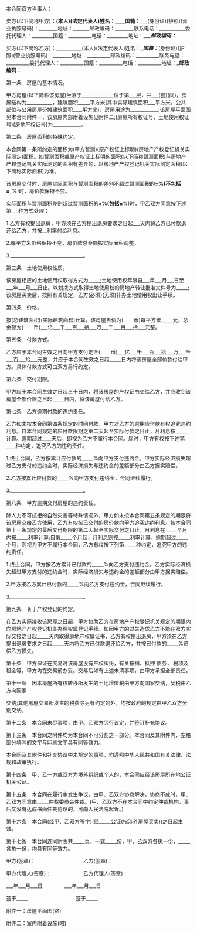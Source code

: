 
 


本合同双方当事人：


卖方(以下简称甲方)：__(本人)(法定代表人)姓名：____国籍：_____(身份证)(护照)(营业执照号码)：________地址：_______邮政编码：________联系电话：___________委托代理人：_________国籍：__________电话：_________地址：__________邮政编码：_______


买方(以下简称乙方)：___________(本人)(法定代表人)姓名：__________国籍：_________(身份证)(护照)(营业执照号码)：________地址：__________邮政编码：__________联系电话：__________委托代理人：__________国籍：__________电话：__________地址：___________邮政编码：__________


第一条　房屋的基本情况。


甲方房屋(以下简称该房屋)坐落于_____________;位于第___层，共___(套)(间)，房屋结构为___________，建筑面积_____平方米(其中实际建筑面积___平方米，公共部位与公用房屋分摊建筑面积____平方米)，房屋用途为____________;该房屋平面图见本合同附件一，该房屋内部附着设施见附件二;(房屋所有权证号、土地使用权证号)(房地产权证号)为____________。


第二条　房屋面积的特殊约定。


本合同第一条所约定的面积为(甲方暂测)(原产权证上标明)(房地产产权登记机关实际测定)面积。如暂测面积或原产权证上标明的面积(以下简称暂测面积)与房地产产权登记机关实际测定的面积有差异的，以房地产产权登记机关实际测定面积(以下简称实际面积)为准。


该房屋交付时，房屋实际面积与暂测面积的差别不超过暂测面积的±__%(不包括±___%)时，房价款保持不变。


实际面积与暂测面积差别超过暂测面积的±__%(包括±__%)时，甲乙双方同意按下述第___种方式处理：


1.乙方有权提出退房，甲方须在乙方提出退房要求之日起___天内将乙方已付款退还给乙方，并按__利率付给利息。


2.每平方米价格保持不变，房价款总金额按实际面积调整。


3._______________________________。


第三条　土地使用权性质。


该房屋相应的土地使用权取得方式为_____;土地使用权年限自___年___月___日至___年___月___日止。以划拨方式取得土地使用权的房地产转让批准文件号为_____;该房屋买卖后，按照有关规定，乙方(必须)(无须)补办土地使用权出让手续。


第四条　价格。


按(总建筑面积)(实际建筑面积)计算，该房屋售价为(　　币)每平方米_____元，总金额为(　　币)___亿___千___百___拾___万___千___百___拾___元整。


第五条　付款方式。


乙方应于本合同生效之日向甲方支付定金(　　币)___亿___千___百___拾___万___千___百___拾___元整，并应于本合同生效之日起_____日内将该房屋全部价款付给甲方。具体付款方式可由双方另行约定。


第六条　交付期限。


甲方应于本合同生效之日起三十日内，将该房屋的产权证书交给乙方，并应收到该房屋全部价款之日起_____日内，将该房屋付给乙方。




第七条　乙方逾期付款的违约责任。





乙方如未按本合同第四条规定的时间付款，甲方对乙方的逾期应付款有权追究违约利息。自本合同规定的应付款限期之第二天起至实际付款之日止，月利息按_____计算。逾期超过____天后，即视为乙方不履行本合同。届时，甲方有权按下述第____种约定，追究乙方的违约责任。




1.终止合同，乙方按累计应付款的_____%向甲方支付违约金。甲方实际经济损失超过乙方支付的违约金时，实际经济损失与违约金的差额部分由乙方据实赔偿。




2.乙方按累计应付款的_____%向甲方支付违约金，合同继续履行。




3._______________________________。



第八条　甲方逾期交付房屋的违约责任。


除人力不可抗拒的自然灾害等特殊情况外，甲方如未按本合同第五条规定的期限将该房屋交给乙方使用，乙方有权按已交付的房价款向甲方追究违约利息。按本合同第十一条规定的最后交付期限的第二天起至实际交付之日止，月利息在_____个月内按_____利率计算;自第_____个月起，月利息则按_____利率计算。逾期超过_____个月，则视为甲方不履行本合同，乙方有权按下列第_____种约定，追究甲方的违约责任。


1.终止合同，甲方按乙方累计已付款的_____%向乙方支付违约金。乙方实际经济损失超过甲方支付的违约金时，实际经济损失与违约金的差额部分由甲方据实赔偿。


2.甲方按乙方累计已付款的_____%向乙方支付违约金，合同继续履行。


3._______________________________。


第九条　关于产权登记的约定。


在乙方实际接收该房屋之日起，甲方协助乙方在房地产产权登记机关规定的期限内向房地产产权登记机关办理权属登记手续。如因甲方的过失造成乙方不能在双方实际交接之日起_____天内取得房地产权属证书，乙方有权提出退房，甲方须在乙方提出退房要求之日起_____天内将乙方已付款退还给乙方，并按已付款的_____%赔偿乙方损失。


第十条　甲方保证在交易时该房屋没有产权纠纷，有关按揭、抵押
债务
、税项及租金等，甲方均在交易前办妥。交易后如有上述未清事项，由甲方承担全部责任。


第十一条　因本房屋所有权转移所发生的土地增值税由甲方向国家交纳，契税由乙方向国家


交纳;其他房屋交易所发生的税费除另有约定的外，均按政府的规定由甲乙双方分别交纳。


第十二条　本合同未尽事项，由甲、乙双方另行议定，并签订补充协议。


第十三条　本合同之附件均为本合同不可分割之一部分。本合同及其附件内，空格部分填写的文字与印刷文字具有同等效力。


本合同及其附件和补充协议中未规定的事项，均遵照中华人民共和国有关法律、法规和政策执行。


第十四条　甲、乙一方或双方为境外组织或个人的，本合同应经该房屋所在地公证机关公证。


第十五条　本合同在履行中发生争议，由甲、乙双方协商解决。协商不成时，甲、乙双方同意由_____仲裁委员会仲裁。(甲、乙双方不在本合同中约定仲裁机构，事后又没有达成书面仲裁协议的，可向人民法院起诉。)


第十六条　本合同(经甲、乙双方签字)(经_____公证(指涉外房屋买卖))之日起生效。


第十七条　本合同连同附表共_____页，一式_____份，甲、乙双方各执一份，_____各执一份，均具有同等效力。


甲方(签章)：　　　　　　　　　 乙方(签章)：


甲方代理人(签章)：　　　　　　 乙方代理人(签章)：


___年___月___日　　　　        ___年___月___日


签于_____　　　　　　　　　    签于_____


附件一：房屋平面图(略)


附件二：室内附着设施(略)




 


 

 
 
 
 
 
  


  
 

  


  


  
 
 
 
 

